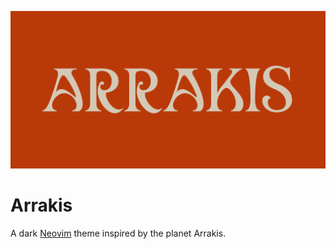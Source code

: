 ![Logo](https://github.com/szammyboi/arrakis.nvim/blob/main/logo.png?raw=true)

# Arrakis
A dark [Neovim](https://github.com/neovim/neovim) theme inspired by the planet Arrakis.


